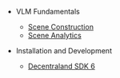 
- VLM Fundamentals
  - [Scene Construction](/ui/scene-construction.md)
  - [Scene Analytics](/ui/scene-analytics.md)

- Installation and Development
  - [Decentraland SDK 6](/decentraland/home.md)